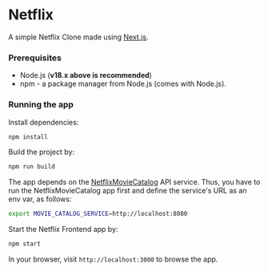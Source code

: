 # Netflix 

A simple Netflix Clone made using [Next.js](https://nextjs.org/).


### Prerequisites

- Node.js (**v18.x above is recommended**)
- npm - a package manager from Node.js (comes with Node.js).

### Running the app

Install dependencies:

```bash
npm install
```

Build the project by:

```bash
npm run build
```

The app depends on the [NetflixMovieCatalog](https://github.com/exit-zero-academy/NetflixMovieCatalog.git) API service.
Thus, you have to run the NetflixMovieCatalog app first and define the service's URL as an env var, as follows:

```bash
export MOVIE_CATALOG_SERVICE=http://localhost:8080
```

Start the Netflix Frontend app by:
```bash
npm start
```

In your browser, visit `http://localhost:3000` to browse the app. 
